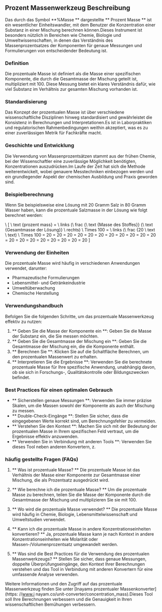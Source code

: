 ## Prozent Massenwerkzeug Beschreibung

Das durch das Symbol **%Masse ** dargestellte ** Prozent Masse ** ist ein wesentlicher Einheitswandler, mit dem Benutzer die Konzentration einer Substanz in einer Mischung berechnen können.Dieses Instrument ist besonders nützlich in Bereichen wie Chemie, Biologie und Umweltwissenschaften, in denen das Verständnis des Massenprozentsatzes der Komponenten für genaue Messungen und Formulierungen von entscheidender Bedeutung ist.

### Definition

Die prozentuale Masse ist definiert als die Masse einer spezifischen Komponente, die durch die Gesamtmasse der Mischung geteilt ist, multipliziert mit 100. Diese Messung bietet ein klares Verständnis dafür, wie viel Substanz im Verhältnis zur gesamten Mischung vorhanden ist.

### Standardisierung

Das Konzept der prozentualen Masse ist über verschiedene wissenschaftliche Disziplinen hinweg standardisiert und gewährleistet die Konsistenz in Berechnungen und Interpretationen.Es ist in Laborpraktiken und regulatorischen Rahmenbedingungen weithin akzeptiert, was es zu einer zuverlässigen Metrik für Fachkräfte macht.

### Geschichte und Entwicklung

Die Verwendung von Massenprozentsätzen stammt aus der frühen Chemie, bei der Wissenschaftler eine zuverlässige Möglichkeit benötigten, Konzentrationen auszudrücken.Im Laufe der Zeit hat sich die Methode weiterentwickelt, wobei genauere Messtechniken einbezogen werden und ein grundlegender Aspekt der chemischen Ausbildung und Praxis geworden sind.

### Beispielberechnung

Wenn Sie beispielsweise eine Lösung mit 20 Gramm Salz in 80 Gramm Wasser haben, kann die prozentuale Salzmasse in der Lösung wie folgt berechnet werden:

\ [
\ text {prozent mass} = \ links (\ frac {\ text {Masse des Stoffes}} {\ text {Gesamtmasse der Lösung}} \ rechts) \ Times 100 = \ links (\ frac {20 \ text \ text) \ Times 100 = 20 = 20 = 20 = 20 = 20 = 20 = 20 = 20 = 20 = 20 = 20 = 20 = 20 = 20 = 20 = 20 = 20 = 20 = 20
\]

### Verwendung der Einheiten

Die prozentuale Masse wird häufig in verschiedenen Anwendungen verwendet, darunter:

- Pharmazeutische Formulierungen
- Lebensmittel- und Getränkeindustrie
- Umweltüberwachung
- Chemische Herstellung

### Verwendungshandbuch

Befolgen Sie die folgenden Schritte, um das prozentuale Massenwerkzeug effektiv zu nutzen:

1. ** Geben Sie die Masse der Komponente ein **: Geben Sie die Masse der Substanz ein, die Sie messen möchten.
2. ** Geben Sie die Gesamtmasse der Mischung ein **: Geben Sie die Gesamtmasse der Mischung ein, die die Komponente enthält.
3. ** Berechnen Sie **: Klicken Sie auf die Schaltfläche Berechnen, um den prozentualen Massenwert zu erhalten.
4. ** Interpretieren Sie die Ergebnisse **: Verwenden Sie die berechnete prozentuale Masse für Ihre spezifische Anwendung, unabhängig davon, ob sie sich in Forschungs-, Qualitätskontrolle oder Bildungszwecken befindet.

### Best Practices für einen optimalen Gebrauch

- ** Sicherstellen genaue Messungen **: Verwenden Sie immer präzise Skalen, um die Massen sowohl der Komponente als auch der Mischung zu messen.
- ** Double-Check-Eingänge **: Stellen Sie sicher, dass die eingegebenen Werte korrekt sind, um Berechnungsfehler zu vermeiden.
- ** Verstehen Sie den Kontext **: Machen Sie sich mit der Bedeutung der prozentualen Masse in Ihrem spezifischen Feld vertraut, um die Ergebnisse effektiv anzuwenden.
- ** Verwenden Sie in Verbindung mit anderen Tools **: Verwenden Sie dieses Tool neben anderen Konvertern, z.

### häufig gestellte Fragen (FAQs)

1. ** Was ist prozentuale Masse? **
Die prozentuale Masse ist das Verhältnis der Masse einer Komponente zur Gesamtmasse einer Mischung, die als Prozentsatz ausgedrückt wird.

2. ** Wie berechne ich die prozentuale Masse? **
Um die prozentuale Masse zu berechnen, teilen Sie die Masse der Komponente durch die Gesamtmasse der Mischung und multiplizieren Sie sie mit 100.

3. ** Wo wird die prozentuale Masse verwendet? **
Die prozentuale Masse wird häufig in Chemie, Biologie, Lebensmittelwissenschaft und Umweltstudien verwendet.

4. ** Kann ich die prozentuale Masse in andere Konzentrationseinheiten konvertieren? **
Ja, prozentuale Masse kann je nach Kontext in andere Konzentrationseinheiten wie Molarität oder Massen-/Volumenprozentsatz umgewandelt werden.

5. ** Was sind die Best Practices für die Verwendung des prozentualen Massenwerkzeugs? **
Stellen Sie sicher, dass genaue Messungen, doppelte Überprüfungseingänge, den Kontext Ihrer Berechnungen verstehen und das Tool in Verbindung mit anderen Konvertern für eine umfassende Analyse verwenden.

Weitere Informationen und den Zugriff auf das prozentuale Massenwerkzeug finden Sie unter [Inayams prozentualer Massenkonverter] (https: //www.i nayam.co/unit-converter/concentration_mass).Dieses Tool soll Ihre Berechnungen verbessern und die Genauigkeit in Ihren wissenschaftlichen Bemühungen verbessern.